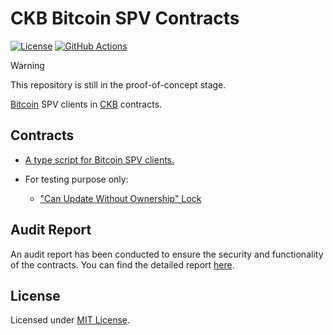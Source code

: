 # CKB Bitcoin SPV Contracts

[![License]](#license)
[![GitHub Actions]](https://github.com/ckb-cell/ckb-bitcoin-spv-contracts/actions)

> [!WARNING]
> This repository is still in the proof-of-concept stage.

[Bitcoin] SPV clients in [CKB] contracts.

[License]: https://img.shields.io/badge/License-MIT-blue.svg
[GitHub Actions]: https://github.com/ckb-cell/ckb-bitcoin-spv-contracts/workflows/CI/badge.svg

## Contracts

- [A type script for Bitcoin SPV clients.](contracts/ckb-bitcoin-spv-type-lock)

- For testing purpose only:

  - ["Can Update Without Ownership" Lock](contracts/can-update-without-ownership-lock)

## Audit Report

An audit report has been conducted to ensure the security and functionality of the contracts. You can find the detailed report [here](./CKB%20Bitcoin%20SPV%20Contracts%20Audit%20Report.pdf).


## License

Licensed under [MIT License].

[Bitcoin]: https://bitcoin.org
[CKB]: https://github.com/nervosnetwork/ckb

[MIT License]: LICENSE

